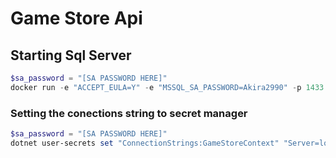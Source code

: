 # Game Store Api

## Starting Sql Server 
```powershell
$sa_password = "[SA PASSWORD HERE]"
docker run -e "ACCEPT_EULA=Y" -e "MSSQL_SA_PASSWORD=Akira2990" -p 1433:1433 -v sqlvolumemvc:/var/opt/mssql -d --rm --name mssqlmvc mcr.microsoft.com/mssql/server:2022-latest
```

 ### Setting the conections string to secret manager
```powershell
$sa_password = "[SA PASSWORD HERE]"
dotnet user-secrets set "ConnectionStrings:GameStoreContext" "Server=localhost; Database=GameStore; User Id=sa; Password=$sa_password; TrustServerCertificate=True"
```
